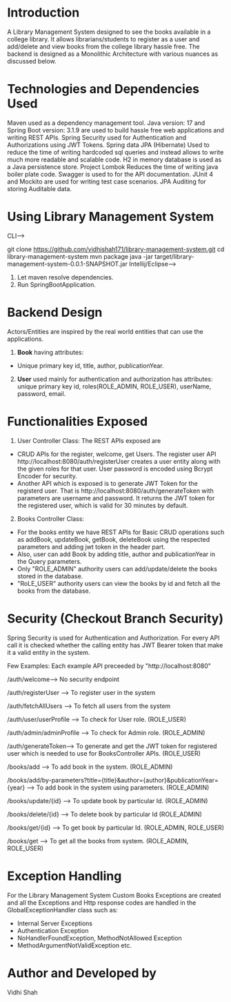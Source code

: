# Introduction
A Library Management System designed to see the books available in a college library. It allows librarians/students to register as a user and add/delete and view books from the college library hassle free. The backend is designed as a Monolithic Architecture with various nuances as discussed below.

# Technologies and Dependencies Used
Maven used as a dependency management tool.
Java version: 17 and Spring Boot version: 3.1.9 are used to build hassle free web applications and writing REST APIs.
Spring Security used for Authentication and Authorizations using JWT Tokens.
Spring data JPA (Hibernate) Used to reduce the time of writing hardcoded sql queries and instead allows to write much more readable and scalable code.
H2 in memory database is used as a Java persistence store.
Project Lombok Reduces the time of writing java boiler plate code.
Swagger is used to for the API documentation.
JUnit 4 and Mockito are used for writing test case scenarios.
JPA Auditing for storing Auditable data.

# Using Library Management System
CLI-->

  git clone https://github.com/vidhishah171/library-management-system.git
  cd library-management-system
  mvn package 
  java -jar target/library-management-system-0.0.1-SNAPSHOT.jar
  Intellij/Eclipse-->

1. Let maven resolve dependencies.
2. Run SpringBootApplication.

# Backend Design
Actors/Entities are inspired by the real world entities that can use the applications.
1. **Book** having attributes:
- Unique primary key id, title, author, publicationYear.
2. **User** used mainly for authentication and authorization has attributes:
unique primary key id, roles(ROLE_ADMIN, ROLE_USER), userName, password, email.

# Functionalities Exposed
1. User Controller Class:
The REST APIs exposed are
- CRUD APIs for the register, welcome, get Users. The register user API http://localhost:8080/auth/registerUser creates a user entity along with the given roles for that user. User password is encoded using Bcrypt Encoder for security.
- Another API which is exposed is to generate JWT Token for the registerd user. That is http://localhost:8080/auth/generateToken with parameters are username and password.
It returns the JWT token for the registered user, which is valid for 30 minutes by default.

2. Books Controller Class:
- For the books entity we have REST APIs for Basic CRUD operations such as addBook, updateBook, getBook, deleteBook using the respected parameters and adding jwt token in the header part.
- Also, user can add Book by adding title, author and publicationYear in the Query parameters.
- Only "ROLE_ADMIN" authority users can add/update/delete the books stored in the database.
- "RoLE_USER" authority users can view the books by id and fetch all the books from the database.

# Security (Checkout Branch Security)
Spring Security is used for Authentication and Authorization. For every API call it is checked whether the calling entity has JWT Bearer token that make it a valid entity in the system.

Few Examples: Each example API preceeded by "http://localhost:8080"

/auth/welcome--> No security endpoint

/auth/registerUser --> To register user in the system

/auth/fetchAllUsers --> To fetch all users from the system

/auth/user/userProfile --> To check for User role. (ROLE_USER)

/auth/admin/adminProfile --> To check for Admin role. (ROLE_ADMIN)

/auth/generateToken--> To generate and get the JWT token for registered user which is needed to use for BooksController APIs. (ROLE_USER)

/books/add --> To add book in the system. (ROLE_ADMIN)

/books/add/by-parameters?title={title}&author={author}&publicationYear={year} --> To add book in the system using parameters. (ROLE_ADMIN)

/books/update/{id} --> To update book by particular Id. (ROLE_ADMIN)

/books/delete/{id} --> To delete book by particular Id (ROLE_ADMIN)

/books/get/{id} --> To get book by particular Id. (ROLE_ADMIN, ROLE_USER)

/books/get --> To get all the books from system. (ROLE_ADMIN, ROLE_USER)

# Exception Handling

For the Library Management System Custom Books Exceptions are created and all the Exceptions and Http response codes are handled in the GlobalExceptionHandler class such as:

- Internal Server Exceptions
- Authentication Exception
- NoHandlerFoundException, MethodNotAllowed Exception
- MethodArgumentNotValidException etc.

# Author and Developed by
Vidhi Shah

